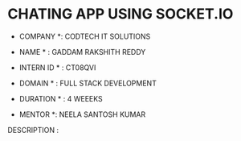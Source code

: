 # CHATING APP USING SOCKET.IO

* COMPANY *: CODTECH IT SOLUTIONS

* NAME * : GADDAM RAKSHITH REDDY

* INTERN ID * : CT08QVI

* DOMAIN * : FULL STACK DEVELOPMENT

* DURATION * : 4 WEEEKS

* MENTOR *: NEELA SANTOSH KUMAR

DESCRIPTION :

